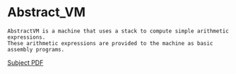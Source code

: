 # Abstract_VM

```
AbstractVM is a machine that uses a stack to compute simple arithmetic expressions.
These arithmetic expressions are provided to the machine as basic assembly programs.
```
[Subject PDF](https://projects.intra.42.fr/uploads/document/document/72/abstract-vm.en.pdf)
